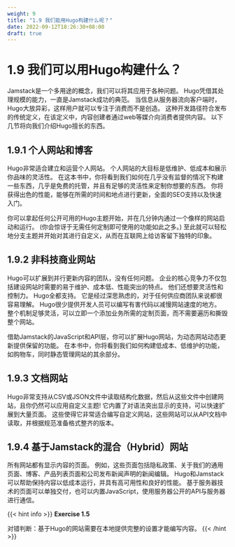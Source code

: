 ```yaml
---
weight: 9
title: "1.9 我们能用Hugo构建什么呢？"
date: 2022-09-12T18:26:30+08:00
draft: true
---
```


# 1.9 我们可以用Hugo构建什么？

Jamstack是一个多用途的概念，我们可以将其应用于各种问题。 Hugo凭借其处理规模的能力，一直是Jamstack成功的典范。 当信息从服务器流向客户端时，Hugo大放异彩，这样用户就可以专注于消费而不是创造。 这种开发路径符合发布的传统定义，在该定义中，内容创建者通过web等媒介向消费者提供内容。 以下几节将向我们介绍Hugo擅长的东西。

## 1.9.1 个人网站和博客

Hugo非常适合建立和运营个人网站。 个人网站的大目标是低维护、低成本和展示你品味的灵活性。 在这本书中，你将看到我们如何在几乎没有监督的情况下构建一些东西，几乎是免费的托管，并且有足够的灵活性来定制你想要的东西。 你将获得出色的性能，能够在所需的时间和地点进行更新，全面的SEO支持以及快速入门。

你可以拿起任何公开可用的Hugo主题开始，并在几分钟内通过一个像样的网站启动和运行。 (你会惊讶于无需任何定制即可使用的功能如此之多。) 至此就可以轻松地分支主题并开始对其进行自定义，从而在互联网上给访客留下独特的印象。

## 1.9.2 非科技商业网站

Hugo可以扩展到并行更新内容的团队，没有任何问题。 企业的核心竞争力不仅包括建设网站时需要的易于维护、成本低、性能突出的特点。 他们还想要灵活性和控制力。 Hugo全都支持。 它是经过深思熟虑的，对于任何供应商团队来说都很容易理解。 Hugo很少提供开发人员可以编写有害代码以减慢网站速度的地方。 整个机制足够灵活，可以立即一个添加业务所需的定制页面，而不需要遍历和撕毁整个网站。

借助Jamstack的JavaScript和API层，你可以扩展Hugo网站，为动态网站动态更新提供保留的功能。 在本书中，你将看到我们如何构建低成本、低维护的功能，如购物车，同时静态管理网站的其余部分。

## 1.9.3 文档网站

Hugo非常支持从CSV或JSON文件中读取结构化数据，然后从这些文件中创建网站，且你仍然可以应用自定义主题! 它内置了对语法突出显示的支持，可以快速扩展到大量页面。 这些使得它非常适合编写自定义网站，这些网站可以从API文档中读取，并根据规范准备格式整齐的版本。

## 1.9.4 基于Jamstack的混合（Hybrid）网站

所有网站都有显示内容的页面。 例如，这些页面包括隐私政策、关于我们的通用页面、博客、产品列表页面和公司发布新闻声明的新闻编辑。 Hugo和Jamstack可以帮助保持内容以低成本运行，并具有高可用性和良好的性能。 基于服务器技术的页面可以单独交付，也可以内置JavaScript，使用服务器公开的API与服务器进行通信。

{{< hint info >}}
**Exercise 1.5**

对错判断：基于Hugo的网站需要在本地提供完整的设置才能编写内容。
{{< /hint >}}